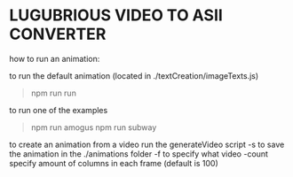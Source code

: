 # LUGUBRIOUS VIDEO TO ASII CONVERTER


how to run an animation:

to run the default animation (located in ./textCreation/imageTexts.js)
> npm run run

to run one of the examples
>npm run amogus
>npm run subway

to create an animation from a video run the generateVideo script
-s to save the animation in the ./animations folder
-f to specify what video
-count specify amount of columns in each frame (default is 100)
